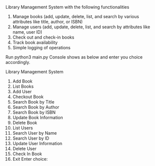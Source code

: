 Library Management System with
the following functionalities
1. Manage books (add, update, delete, list, and search by various attributes like title,
author, or ISBN)
2. Manage users (add, update, delete, list, and search by attributes like name, user ID)
3. Check out and check-in books
4. Track book availability
5. Simple logging of operations



Run python3 main.py
Console shows as below and enter you choice accordingly.

Library Management System
1. Add Book
2. List Books
3. Add User
4. Checkout Book
5. Search Book by Title
6. Search Book by Author
7. Search Book by ISBN
8. Update Book Information
9. Delete Book
10. List Users
11. Search User by Name
12. Search User by ID
13. Update User Information
14. Delete User
15. Check In Book
16. Exit
Enter choice:


